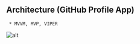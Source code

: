 ## Architecture (GitHub Profile App)

     * MVVM, MVP, VIPER

![alt](https://github.com/hy-sean/Architecture/blob/master/Jan-19-2019%2020-29-39.gif?raw=true)
